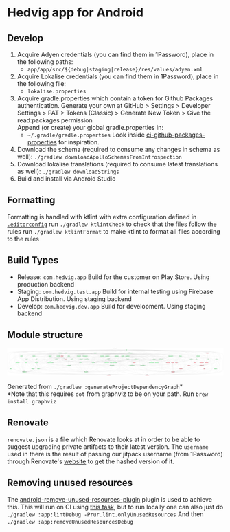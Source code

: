 # Hedvig app for Android

## Develop

1. Acquire Adyen credentials (you can find them in 1Password), place in the following paths:
    - `app/app/src/${debug|staging|release}/res/values/adyen.xml`
2. Acquire Lokalise credentials (you can find them in 1Password), place in the following file:
    - `lokalise.properties`
3. Acquire gradle.properties which contain a token for Github Packages authentication. 
   Generate your own at GitHub > Settings > Developer Settings > PAT > Tokens (Classic) > Generate New Token > Give the read:packages permission    
   Append (or create) your global gradle.properties in:
    - `~/.gradle/gradle.properties`
   Look inside [ci-github-packages-properties](scripts/ci-github-packages-properties.sh) for inspiration.
4. Download the schema (required to consume any changes in schema as well):
    `./gradlew downloadApolloSchemasFromIntrospection`
5. Download lokalise translations (required to consume latest translations as well):
    `./gradlew downloadStrings`
6. Build and install via Android Studio

## Formatting

Formatting is handled with ktlint with extra configuration defined in [`.editorconfig`](.editorconfig)
run `./gradlew ktlintCheck` to check that the files follow the rules
run `./gradlew ktlintFormat` to make ktlint to format all files according to the rules 

## Build Types

* Release: `com.hedvig.app` Build for the customer on Play Store. Using production backend
* Staging: `com.hedvig.test.app` Build for internal testing using Firebase App Distribution. Using staging backend
* Develop: `com.hedvig.dev.app` Build for development. Using staging backend

## Module structure

![Module graph](misc/images/modularization-graph.png "Image showing the module dependencies graph")

Generated from `./gradlew :generateProjectDependencyGraph`*\
*Note that this requires `dot` from graphviz to be on your path. Run `brew install graphviz`

## Renovate

`renovate.json` is a file which Renovate looks at in order to be able to suggest upgrading private artifacts to their latest version.
The `username` used in there is the result of passing our jitpack username (from 1Password) through Renovate's [website](https://app.renovatebot.com/encrypt) to get the hashed version of it.

## Removing unused resources

The [android-remove-unused-resources-plugin](https://github.com/irgaly/android-remove-unused-resources-plugin/tree/main#usage)
plugin is used to achieve this. This will run on CI using [this task](./.github/workflows/unused-resources.yml), but to run locally one can also just do
`./gradlew :app:lintDebug -Prur.lint.onlyUnusedResources`
And then
`./gradlew :app:removeUnusedResourcesDebug`